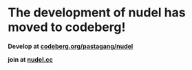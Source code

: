 
# The development of nudel has moved to codeberg!

**Develop at [codeberg.org/pastagang/nudel](https://codeberg.org/pastagang/nudel)**

**join at [nudel.cc](https://nudel.cc)**
